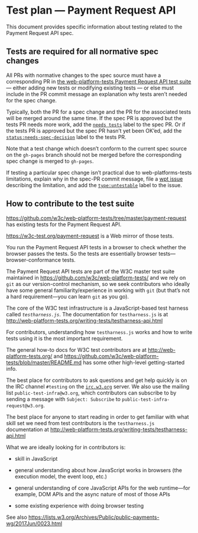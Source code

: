 # Test plan — Payment Request API

This document provides specific information about testing related to the
Payment Request API spec.

## Tests are required for all normative spec changes

All PRs with normative changes to the spec source must have a corresponding PR in
[the web-platform-tests Payment Request API test suite](https://github.com/w3c/web-platform-tests/tree/master/payment-request)
— either adding new tests or modifying existing tests — or else must include in the PR
commit message an explanation why tests aren’t needed for the spec change.

Typically, both the PR for a spec change and the PR for the associated tests will be merged
around the same time. If the spec PR is approved but the tests PR needs more work, add the
[`needs tests`](https://w3c.github.io/spec-labels.html) label to the spec PR. Or if the
tests PR is approved but the spec PR hasn’t yet been OK’ed, add the
[`status:needs-spec-decision`](https://github.com/w3c/web-platform-tests/issues?utf8=%E2%9C%93&q=label%3Astatus%3Aneeds-spec-decision%20)
label to the tests PR.

Note that a test change which doesn’t conform to the current spec source on the `gh-pages`
branch should not be merged before the corresponding spec change is merged to `gh-pages`.

If testing a particular spec change isn’t practical due to web-platforms-tests limitations,
explain why in the spec-PR commit message, file a
[wpt issue](https://github.com/w3c/web-platform-tests/issues)
describing the limitation, and add the
[`type:untestable`](https://github.com/w3c/web-platform-tests/issues?utf8=%E2%9C%93&q=label%3Atype%3Auntestable%20)
label to the issue.

## How to contribute to the test suite

https://github.com/w3c/web-platform-tests/tree/master/payment-request
has existing tests for the Payment Request API.

https://w3c-test.org/payment-request is a Web mirror of those tests.

You run the Payment Request API tests in a browser to check whether the browser
passes the tests. So the tests are essentially browser tests—browser-conformance tests.

The Payment Request API tests are part of the W3C master test suite
maintained in https://github.com/w3c/web-platform-tests/ and we rely on `git` as
our version-control mechanism, so we seek contributors who ideally have
some general familiarity/experience in working with `git` (but that’s not a
hard requirement—you can learn `git` as you go).

The core of the W3C test infrastructure is a JavaScript-based test harness called
 _`testharness.js`_. The documentation for `testharness.js` is at
http://web-platform-tests.org/writing-tests/testharness-api.html

For contributors, understanding how `testharness.js` works and how to write
tests using it is the most important requirement.

The general how-to docs for W3C test contributors are at
http://web-platform-tests.org/ and
https://github.com/w3c/web-platform-tests/blob/master/README.md has
some other high-level getting-started info.

The best place for contributors to ask questions and get help quickly is
on the IRC channel `#testing` on the [`irc.w3.org`](http://irc.w3.org/)
server. We also use the mailing list `public-test-infra@w3.org`, which
contributors can subscribe to by sending a message with `Subject: Subscribe`
to `public-test-infra-request@w3.org`.

The best place for anyone to start reading in order to get familiar with
what skill set we need from test contributors is the `testharness.js`
documentation at
http://web-platform-tests.org/writing-tests/testharness-api.html

What we are ideally looking for in contributors is:

- skill in JavaScript

- general understanding about how JavaScript works in browsers (the
  execution model, the event loop, etc.)

- general understanding of core JavaScript APIs for the web runtime—for
  example, DOM APIs and the async nature of most of those APIs

- some existing experience with doing browser testing

See also https://lists.w3.org/Archives/Public/public-payments-wg/2017Jun/0023.html
